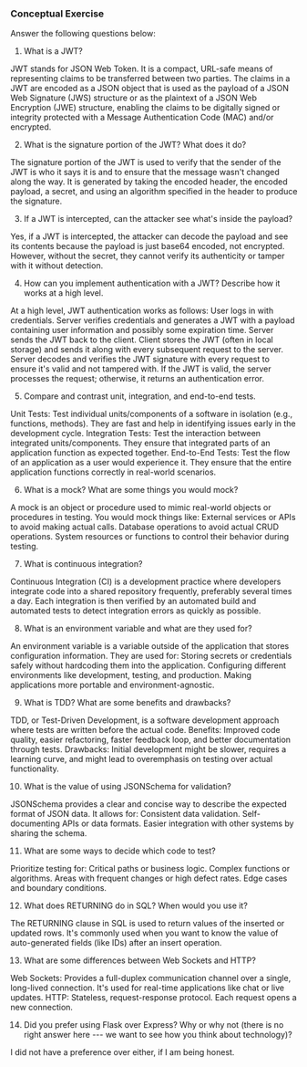 ### Conceptual Exercise

Answer the following questions below:

1. What is a JWT?

JWT stands for JSON Web Token. It is a compact, URL-safe means of representing claims to be transferred between two parties. The claims in a JWT are encoded as a JSON object that is used as the payload of a JSON Web Signature (JWS) structure or as the plaintext of a JSON Web Encryption (JWE) structure, enabling the claims to be digitally signed or integrity protected with a Message Authentication Code (MAC) and/or encrypted.

2. What is the signature portion of the JWT? What does it do?

The signature portion of the JWT is used to verify that the sender of the JWT is who it says it is and to ensure that the message wasn't changed along the way. It is generated by taking the encoded header, the encoded payload, a secret, and using an algorithm specified in the header to produce the signature.

3. If a JWT is intercepted, can the attacker see what's inside the payload?

Yes, if a JWT is intercepted, the attacker can decode the payload and see its contents because the payload is just base64 encoded, not encrypted. However, without the secret, they cannot verify its authenticity or tamper with it without detection.

4. How can you implement authentication with a JWT? Describe how it works at a high level.

At a high level, JWT authentication works as follows:
User logs in with credentials.
Server verifies credentials and generates a JWT with a payload containing user information and possibly some expiration time.
Server sends the JWT back to the client.
Client stores the JWT (often in local storage) and sends it along with every subsequent request to the server.
Server decodes and verifies the JWT signature with every request to ensure it's valid and not tampered with.
If the JWT is valid, the server processes the request; otherwise, it returns an authentication error.

5. Compare and contrast unit, integration, and end-to-end tests.

Unit Tests: Test individual units/components of a software in isolation (e.g., functions, methods). They are fast and help in identifying issues early in the development cycle.
Integration Tests: Test the interaction between integrated units/components. They ensure that integrated parts of an application function as expected together.
End-to-End Tests: Test the flow of an application as a user would experience it. They ensure that the entire application functions correctly in real-world scenarios.

6. What is a mock? What are some things you would mock?

A mock is an object or procedure used to mimic real-world objects or procedures in testing. You would mock things like:
External services or APIs to avoid making actual calls.
Database operations to avoid actual CRUD operations.
System resources or functions to control their behavior during testing.

7. What is continuous integration?

Continuous Integration (CI) is a development practice where developers integrate code into a shared repository frequently, preferably several times a day. Each integration is then verified by an automated build and automated tests to detect integration errors as quickly as possible.

8. What is an environment variable and what are they used for?

An environment variable is a variable outside of the application that stores configuration information. They are used for:
Storing secrets or credentials safely without hardcoding them into the application.
Configuring different environments like development, testing, and production.
Making applications more portable and environment-agnostic.

9. What is TDD? What are some benefits and drawbacks?

TDD, or Test-Driven Development, is a software development approach where tests are written before the actual code.
Benefits: Improved code quality, easier refactoring, faster feedback loop, and better documentation through tests.
Drawbacks: Initial development might be slower, requires a learning curve, and might lead to overemphasis on testing over actual functionality.

10. What is the value of using JSONSchema for validation?

JSONSchema provides a clear and concise way to describe the expected format of JSON data. It allows for:
Consistent data validation.
Self-documenting APIs or data formats.
Easier integration with other systems by sharing the schema.

11. What are some ways to decide which code to test?

Prioritize testing for:
Critical paths or business logic.
Complex functions or algorithms.
Areas with frequent changes or high defect rates.
Edge cases and boundary conditions.

12. What does RETURNING do in SQL? When would you use it?

The RETURNING clause in SQL is used to return values of the inserted or updated rows. It's commonly used when you want to know the value of auto-generated fields (like IDs) after an insert operation.

13. What are some differences between Web Sockets and HTTP?

Web Sockets: Provides a full-duplex communication channel over a single, long-lived connection. It's used for real-time applications like chat or live updates.
HTTP: Stateless, request-response protocol. Each request opens a new connection.

14. Did you prefer using Flask over Express? Why or why not (there is no right answer here --- we want to see how you think about technology)?

I did not have a preference over either, if I am being honest.